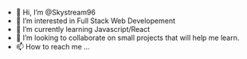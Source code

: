 - 👋 Hi, I’m @Skystream96
- 👀 I’m interested in Full Stack Web Developement
- 🌱 I’m currently learning Javascript/React
- 💞️ I’m looking to collaborate on small projects that will help me learn.
- 📫 How to reach me ...

<!---
Skystream96/Skystream96 is a ✨ special ✨ repository because its `README.md` (this file) appears on your GitHub profile.
You can click the Preview link to take a look at your changes.
--->
